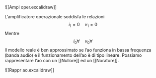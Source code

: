 ![[Ampl oper.excalidraw]]

L’amplificatore operazionale soddisfa le relazioni 
$$i_{1}=0\quad v_{1}=0$$
Mentre
$$i_{0}\forall\quad v_{0}\forall$$
Il modello reale è ben approssimato se l’ao funziona in bassa frequenza (banda audio) e il funzionamento dell’ao è di tipo lineare.
Possiamo rappresentare l’ao con un [[Nullore]] ed un [[Noratore]].

![[Rappr ao.excalidraw]]

